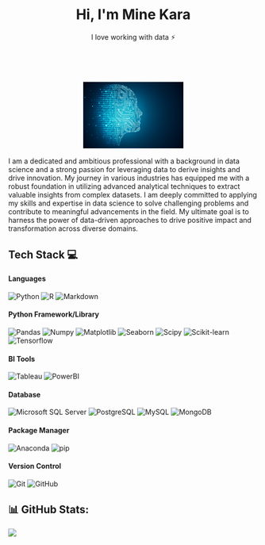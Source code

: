<h1 align="center">Hi, I'm Mine Kara</h1>

<p align="center">I love working with data ⚡</p>

<p align="center">
<a href="https://minekara.carrd.co/" target="_blank"><img alt="" src="https://img.shields.io/badge/Portfolio-000?logo=vercel&logoColor=yellow&style=for-the-badge" style="vertical-align:center" /></a>
<a href="https://twitter.com/mn_kara00" target="_blank"><img alt="" src="https://img.shields.io/badge/Twitter-000?logo=Twitter&logoColor=1DA1F2&style=for-the-badge" style="vertical-align:center" /></a>
<a href="https://www.linkedin.com/in/mine-kara/" target="_blank"><img alt="" src="https://img.shields.io/badge/LinkedIn-000?logo=linkedin&logoColor=0A66C2&style=for-the-badge" style="vertical-align:center" /></a>
</p>

</br>

<p align="center" width="100%">
    <img width="40%" src="images/dt_sc.jpg">
</p>

I am a dedicated and ambitious professional with a background in data science and a strong passion for leveraging data to derive insights and drive innovation. My journey in various industries has equipped me with a robust foundation in utilizing advanced analytical techniques to extract valuable insights from complex datasets. I am deeply committed to applying my skills and expertise in data science to solve challenging problems and contribute to meaningful advancements in the field. My ultimate goal is to harness the power of data-driven approaches to drive positive impact and transformation across diverse domains.


## Tech Stack 💻
#### Languages
![Python](https://img.shields.io/badge/python-000000?style=for-the-badge&logo=python&logoColor=ffdd54)
![R](https://img.shields.io/badge/-R-000?style=for-the-badge&logo=r&logoColor=blue)
![Markdown](https://img.shields.io/badge/-Markdown-000?style=for-the-badge&logo=markdown)

#### Python Framework/Library
![Pandas](https://img.shields.io/badge/-Pandas-000?style=for-the-badge&logo=pandas)
![Numpy](https://img.shields.io/badge/-Numpy-000?style=for-the-badge&logo=numpy)
![Matplotlib](https://img.shields.io/badge/-Matplotlib-000?style=for-the-badge&logo=matplotlib)
![Seaborn](https://img.shields.io/badge/-Seaborn-000?style=for-the-badge&logo=seaborn)
![Scipy](https://img.shields.io/badge/-Scipy-000?style=for-the-badge&logo=scipy)
![Scikit-learn](https://img.shields.io/badge/-Scikit%20learn-000?style=for-the-badge&logo=scikitlearn)
![Tensorflow](https://img.shields.io/badge/-Tensorflow-000?style=for-the-badge&logo=svelte&logoColor=tensorflow)

#### BI Tools
![Tableau](https://img.shields.io/badge/-Tableau-000?style=for-the-badge&logo=tableau)
![PowerBI](https://img.shields.io/badge/-PowerBI-000?style=for-the-badge&logo=powerbi)

#### Database
![Microsoft SQL Server](https://img.shields.io/badge/Microsoft%20SQL%20Server-000000?logo=microsoftsqlserver&logoColor=fff&style=for-the-badge)
![PostgreSQL](https://img.shields.io/badge/-Postgre-000?style=for-the-badge&logo=postgresql)
![MySQL](https://img.shields.io/badge/-MySQL-000?style=for-the-badge&logo=mysql)
![MongoDB](https://img.shields.io/badge/-MongoDB-000?style=for-the-badge&logo=mongodb)

#### Package Manager
![Anaconda](https://img.shields.io/badge/-Anaconda-000?style=for-the-badge&logo=anaconda)
![pip](https://img.shields.io/badge/-pip-000?style=for-the-badge&logo=python)

#### Version Control
![Git](https://img.shields.io/badge/-Git-000?style=for-the-badge&logo=git)
![GitHub](https://img.shields.io/badge/-GitHub-000?style=for-the-badge&logo=github)

<!--
#### Backend
![NodeJS](https://img.shields.io/badge/-NodeJS-000?style=for-the-badge&logo=node.js&logoColor=pink)
![Express.js](https://img.shields.io/badge/-ExpressJS-000?style=for-the-badge&logo=express)
![API](https://img.shields.io/badge/-API-000?style=for-the-badge&logo=fastapi)
#### CI/CD
![CircleCI](https://img.shields.io/badge/-circle%20ci-000?style=for-the-badge&logo=circleci)
![GitHub Actions](https://img.shields.io/badge/-github%20actions-000?style=for-the-badge&logo=githubactions)
![Jenkins](https://img.shields.io/badge/-jenkins-000?style=for-the-badge&logo=jenkins) -->

<!--
![Python](https://img.shields.io/badge/python-3670A0?style=for-the-badge&logo=python&logoColor=ffdd54)
![Adobe Lightroom](https://img.shields.io/badge/Adobe%20Lightroom-31A8FF.svg?style=for-the-badge&logo=Adobe%20Lightroom&logoColor=white)
![Android Studio](https://img.shields.io/badge/Android%20Studio-3DDC84.svg?style=for-the-badge&logo=android-studio&logoColor=white)
![IntelliJ IDEA](https://img.shields.io/badge/IntelliJIDEA-000000.svg?style=for-the-badge&logo=intellij-idea&logoColor=white)
![Visual Studio Code](https://img.shields.io/badge/Visual%20Studio%20Code-0078d7.svg?style=for-the-badge&logo=visual-studio-code&logoColor=white) -->


## 📊 GitHub Stats:
![](https://github-readme-stats.vercel.app/api/top-langs/?username=MineKara&theme=dark&hide_border=false&include_all_commits=false&count_private=false&layout=compact)


<!--
# 📊 GitHub Stats:
![](https://github-readme-stats.vercel.app/api?username=MineKara&theme=dark&hide_border=false&include_all_commits=false&count_private=false)<br/>
![](https://github-readme-streak-stats.herokuapp.com/?user=MineKara&theme=dark&hide_border=false)<br/>
![](https://github-readme-stats.vercel.app/api/top-langs/?username=MineKara&theme=dark&hide_border=false&include_all_commits=false&count_private=false&layout=compact)

---
[![](https://visitcount.itsvg.in/api?id=MineKara&icon=0&color=6)](https://visitcount.itsvg.in) -->

<!-- Proudly created with GPRM ( https://gprm.itsvg.in ) -->
